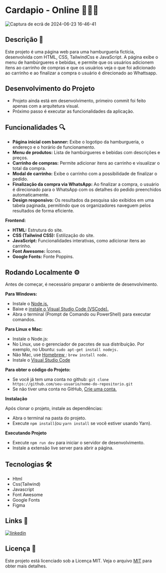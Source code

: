 # Cardapio - Online 🧑🏼‍💻

![Captura de ecrã de 2024-06-23 16-46-41](https://github.com/JeffS1lva/App_Cardap/assets/118827532/0f7adc7a-4815-4747-9048-9263b3fb457e)




## Descrição 📎

Este projeto é uma página web para uma hamburgueria fictícia, desenvolvida com HTML, CSS, TailwindCss e JavaScript. A página exibe o menu de hambúrgueres e bebidas, e permite que os usuários adicionem itens ao carrinho de compras e que os usuários veja o que foi adicionado ao carrinho e ao finalizar a compra o usuário é direcionado ao Whattsapp.

## Desenvolvimento do Projeto

- Projeto ainda está em desenvolvimento, primeiro commit foi feito apenas com a arquitetura visual.
- Próximo passo é executar as funcionalidades da aplicação.

## Funcionalidades 🔍
- **Página inicial com banner:** Exibe o logotipo da hamburgueria, o endereço e o horário de funcionamento.
- **Menu de produtos:** Lista de hambúrgueres e bebidas com descrições e preços.
- **Carrinho de compras:** Permite adicionar itens ao carrinho e visualizar o total da compra.
- **Modal de carrinho:** Exibe o carrinho com a possibilidade de finalizar o pedido.
- **Finalização da compra via WhatsApp:** Ao finalizar a compra, o usuário é direcionado para o WhatsApp com os detalhes do pedido preenchidos automaticamente.
- **Design responsivo:** Os resultados da pesquisa são exibidos em uma tabela paginada, permitindo que os organizadores naveguem pelos resultados de forma eficiente.

**Frontend:**
- **HTML:** Estrutura do site.
- **CSS (Tailwind CSS):** Estilização do site.
- **JavaScript:** Funcionalidades interativas, como adicionar itens ao carrinho.
- **Font Awesome:** Ícones.
- **Google Fonts:** Fonte Poppins.
  
## Rodando Localmente ⚙️

Antes de começar, é necessário preparar o ambiente de desenvolvimento.

**Para Windows:**
- Instale o [Node.js.](https://nodejs.org/en)
- Baixe e [instale o Visual Studio Code (VSCode).](https://code.visualstudio.com/)
- Abra o terminal (Prompt de Comando ou PowerShell) para executar comandos.

**Para Linux e Mac:**
- Instale o Node.js:
- No Linux, use o gerenciador de pacotes de sua distribuição. Por exemplo, no Ubuntu: ```sudo apt-get install nodejs.```
- Não Mac, use [Homebrew ](https://brew.sh/): ```brew install node.```
- Instale o [Visual Studio Code](https://code.visualstudio.com/)

**Para obter o código do Projeto:**
- Se você já tem uma conta no github: ```git clone https://github.com/seu-usuario/nome-do-repositorio.git```
- Se não tiver uma conta no GitHub, [Crie uma conta.](https://github.com/)

**Instalação**

Após clonar o projeto, instale as dependências:
- Abra o terminal na pasta do projeto.
- Execute ```npm install```(ou ```yarn install``` se você estiver usando Yarn).

**Executando Projeto**

- Execute ```npm run dev``` para iniciar o servidor de desenvolvimento.
- Instale a extensão live server para abrir a página.

## Tecnologias 🛠️

- Html
- Css(Tailwind)
- Javascript
- Font Awesome
- Google Fonts
- Figma

## Links 🔗 
[![linkedin](https://img.shields.io/badge/linkedin-0A66C2?style=for-the-badge&logo=linkedin&logoColor=white)](https://www.linkedin.com/in/jefferson-silva-2258ab230/)

## Licença 📝 

Este projeto está licenciado sob a Licença MIT. Veja o arquivo [MIT](https://choosealicense.com/licenses/mit/) para obter mais detalhes.
